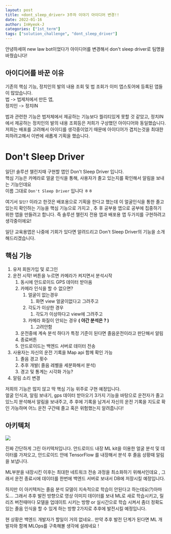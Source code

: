 ```yaml
---
layout: post
title: <dont_sleep_driver> 3주차 이야기 아이디어 변경!!
date: 2022-01-16
author: InHyeok-J
categories: ["1st_term"]
tags: ["solution_challenge", "dont_sleep_driver"]
---
```


안녕하세여 new law bot이었다가 아이디어를 변경해서 don't sleep driver로 팀명을 바꿨습니다!

## 아이디어를 바꾼 이유

기존의 핵심 기능, 정치인의 발의 내용 조회 및 법 조회가 이미 앱스토어에 등록된 앱들이 많았습니다.  
법 -> 법제처에서 만든 앱,  
정치인 -> 정치IN

법과 관련한 기능은 법저체에서 제공하는 기능보다 퀄리티있게 못할 것 같았고, 정치IN에서 제공하는 정치인의 발의 내용 조회등은 저희가 구상했던 아이디어와 동일했습니다.  
저희는 배포를 고려해서 아이디를 생각중이었기 때문에 아이디어가 겹치는것을 최대한 피하려고해서 이번에 새롭게 기획을 했습니다.

# Don't Sleep Driver

일단! 솔루션 챌린지때 구현할 앱인 Don't Sleep Driver 입니다.  
핵심 기능은 카메라로 얼굴 인식을 통해, 사용자가 졸고 있는지를 확인해서 알림을 보내는 기능인데요  
이름 그대로 `Don't Sleep Driver` 입니다 ㅎㅎ

여기서 `일단?` 이라고 한것은 배포용으로 기획을 한다고 했는데 이 얼굴인식을 통한 졸고있는지 확인하는 기능을 핵심 기능으로 가지고 , 추 후 공부용 앱으로 공부에 집중하기 위한 앱을 만들려고 합니다. 즉 솔루션 챌린지 전용 앱과 배포용 앱 두가지를 구현하려고 생각중이에요!

일단 교육용앱은 나중에 기회가 있다면 알려드리고 Don't Sleep Driver의 기능을 소개해드리겠습니다.

## 핵심 기능

1. 유저 회원가입 및 로그인
2. 운전 시작! 버튼을 누르면 카메라가 켜지면서 분석시작
    1. 동시에 안드로이드 GPS 데이터 받아옴
    2. 카메라 인식을 할 수 없으면?
        1. 얼굴이 없는경우
            1. 화면 view 얼굴이없다고 그려주고
        2. 각도가 이상한 경우
            1. 각도가 이상하다고 view에 그려주고
        3. 카메라 화질이 안되는 경우 **( 야간 분석은 ? )**
            1. 고려안함
    3. 운전중에 계속 분석 하다가 특정 기준이 된다면 졸음운전이라고 판단해서 알림
    4. 종료버튼
    5. 안드로이드는 백엔드 서버로 데이터 전송
3. 사용자는 자신의 운전 기록을 Map api 함께 확인 가능
    1. 졸음 경고 횟수
    2. 추후 개발( 졸음 레벨을 세분화해서 분석)
    3. 경고 및 통계는 시각화 가능?
4. 알림 소리 변경

저희의 기능은 많지 않고 딱 핵심 기능 위주로 구현 예정입니다.  
얼굴 인식과, 알림 보내기, gps 데이터 받아오기 3가지 기능을 바탕으로 운전자가 졸고 있느지 분석해서 알림을 보내주고, 추 후에 기록을 남겨서 자신의 운전 기록을 지도로 확인 가능하며 어느 운전 구간때 졸고 혹은 위험했는지 알려줍니다!

## 아키텍처

<img src="https://user-images.githubusercontent.com/28949213/149775978-f3b02e46-86f3-4c64-b1a6-637b433ad18b.png">

진짜 간단하게 그린 아키텍처입니다.
안드로이드 내장 ML kit을 이용한 얼굴 분석 및 데이터를 가져오고, 안드로이드 안에 TensorFlow 를 내장해서 분석 후 졸음 상황때 알림을 보냅니다.

ML부분을 내장시킨 이후는 최대한 네트워크 전송 과정을 최소화하기 위해서인데요 , 그래서 운전 종료시에 데이터를 한번에 백엔드 서버로 보내서 DB에 저장시킬 예정입니다.

하지만 이 아키텍처는 졸음 분석 모델이 지속적으로 학습이 안된다고 하는데요(?)아마도...
그래서 추후 발전 방향으로 영상 이미지 데이터를 보내 ML로 새로 학습시키고, 릴리즈 버전때마다 모델을 업데이트 시키는 방향 or 실시간으로 학습 시켜서 좀더 정확도 있는 졸음 인식을 할 수 있게 하는 방향 2가지로 추후에 발전시킬 예정입니다.

현 상황은 백엔드 개발자가 할일이 거의 없네요.. 만약 추후 발전 단계가 된다면 ML 개발자와 함께 MLOps를 구축해볼 생각에 설레네요 !
